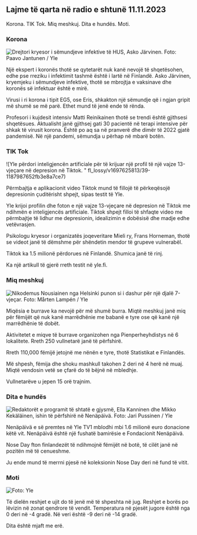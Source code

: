 ## Lajme të qarta në radio e shtunë 11.11.2023

Korona. TIK Tok. Miq meshkuj. Dita e hundës. Moti.

### Korona

![Drejtori kryesor i sëmundjeve infektive të HUS, Asko Järvinen. Foto: Paavo Jantunen / Yle](https://images.cdn.yle.fi/image/upload/c_crop,h_3027,w_5382,x_0,y_311/ar_1.777777777777777,c_fill,g_57,w_1.q_auto:eco/f_auto/fl_lossy/v1699692578/39-1199235654f3bb0eba14)

Një ekspert i koronës thotë se qytetarët nuk kanë nevojë të shqetësohen, edhe pse rreziku i infektimit tashmë është i lartë në Finlandë. Asko Järvinen, kryemjeku i sëmundjeve infektive, thotë se mbrojtja e vaksinave dhe koronës së infektuar është e mirë.

Virusi i ri korona i tipit EG5, ose Eris, shkakton një sëmundje që i ngjan gripit më shumë se më parë. Ethet mund të jenë ende të rënda.

Profesori i kujdesit intensiv Matti Reinikainen thotë se trendi është gjithsesi shqetësues. Aktualisht janë gjithsej gati 30 pacientë në terapi intensive për shkak të virusit korona. Është po aq sa në pranverë dhe dimër të 2022 gjatë pandemisë. Në një pandemi, sëmundja u përhap në mbarë botën.

### TIK Tok

![Yle përdori inteligjencën artificiale për të krijuar një profil të një vajze 13-vjeçare në depresion në Tiktok. " fl_lossy/v1697625813/39-1187987652fb3e8a7ce7)

Përmbajtja e aplikacionit video Tiktok mund të fillojë të përkeqësojë depresionin çuditërisht shpejt, sipas testit të Yle.

Yle krijoi profilin dhe foton e një vajze 13-vjeçare në depresion në Tiktok me ndihmën e inteligjencës artificiale. Tiktok shpejt filloi të shfaqte video me përmbajtje të lidhur me depresionin, idealizimin e dobësisë dhe madje edhe vetëvrasjen.

Psikologu kryesor i organizatës joqeveritare Mieli ry, Frans Horneman, thotë se videot janë të dëmshme për shëndetin mendor të grupeve vulnerabël.

Tiktok ka 1.5 milionë përdorues në Finlandë. Shumica janë të rinj.

Ka një artikull të gjerë rreth testit në yle.fi.

### Miq meshkuj

![Nikodemus Nousiainen nga Helsinki punon si i dashur për një djalë 7-vjeçar. Foto: Mårten Lampén / Yle](https://images.cdn.yle.fi/image/upload/c_crop,h_2250,w_4000,x_0,y_150/ar_1.777777777777777,c_fill,g_501,w0d_1q_auto:eco/f_auto/fl_lossy/v1699361417/39-1197061654a30293868a)

Miqësia e burrave ka nevojë për më shumë burra. Miqtë meshkuj janë miq për fëmijët që nuk kanë marrëdhënie me babanë e tyre ose që kanë një marrëdhënie të dobët.

Aktivitetet e miqve të burrave organizohen nga Pienperheyhdistys në 6 lokalitete. Rreth 250 vullnetarë janë të përfshirë.

Rreth 110,000 fëmijë jetojnë me nënën e tyre, thotë Statistikat e Finlandës.

Më shpesh, fëmija dhe shoku mashkull takohen 2 deri në 4 herë në muaj. Miqtë vendosin vetë se çfarë do të bëjnë në mbledhje.

Vullnetarëve u jepen 15 orë trajnim.

### Dita e hundës

![Redaktorët e programit të shtatë e gjysmë, Ella Kanninen dhe Mikko Kekäläinen, ishin të përfshirë në Nenäpäivä. Foto: Jari Pussinen / Yle](https://images.cdn.yle.fi/image/upload/c_crop,h_3125,w_5557,x_0,y_126/ar_1.7777777777777777,c_fill,g_5/c_crop,h_3125,w_5557,x_0,y_126/ar_1.7777777777777777,c_fill,g_5,w_01.q_auto:eco/f_auto/fl_lossy/v1699531130/39-1198130654cc7a81d6f6)

Nenäpäivä e së premtes në Yle TV1 mblodhi mbi 1.6 milionë euro donacione këtë vit. Nenäpäivä është një fushatë bamirësie e Fondacionit Nenäpäivä.

Nose Day fton finlandezët të ndihmojnë fëmijët në botë, të cilët janë në pozitën më të cenueshme.

Ju ende mund të merrni pjesë në koleksionin Nose Day deri në fund të vitit.

### Moti

![ Foto: Yle](https://images.cdn.yle.fi/image/upload/c_crop,h_1080,w_1919,x_0,y_0/ar_1.7777777777777777,c_fill,g_faces,h_675,w_100:eco/f_auto/fl_lossy/v1699717391/39-1199335654fa0f0a84d5)

Të dielën reshjet e ujit do të jenë më të shpeshta në jug. Reshjet e borës po lëvizin në zonat qendrore të vendit. Temperatura në pjesët jugore është nga 0 deri në -4 gradë. Në veri është -9 deri në -14 gradë.

Dita është mjaft me erë.